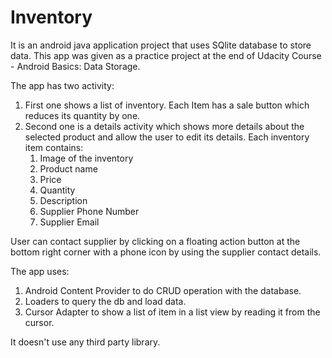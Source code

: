 # Inventory

It is an android java application project that uses SQlite database to store data. This app was given as a practice project at the end of Udacity Course - Android Basics: Data Storage.

The app has two activity:
1. First one shows a list of inventory. Each Item has a sale button which reduces its quantity by one.
2. Second one is a details activity which shows more details about the selected product and allow the user to edit its details. Each inventory item contains:
	1. Image of the inventory
	2. Product name
	3. Price
	4. Quantity
	5. Description
	6. Supplier Phone Number
	7. Supplier Email

User can contact supplier by clicking on a floating action button at the bottom right corner with a phone icon by using the supplier contact details.

The app uses:
1. Android Content Provider to do CRUD operation with the database.
2. Loaders to query the db and load data.
3. Cursor Adapter to show a list of item in a list view by reading it from the cursor.

It doesn't use any third party library.
